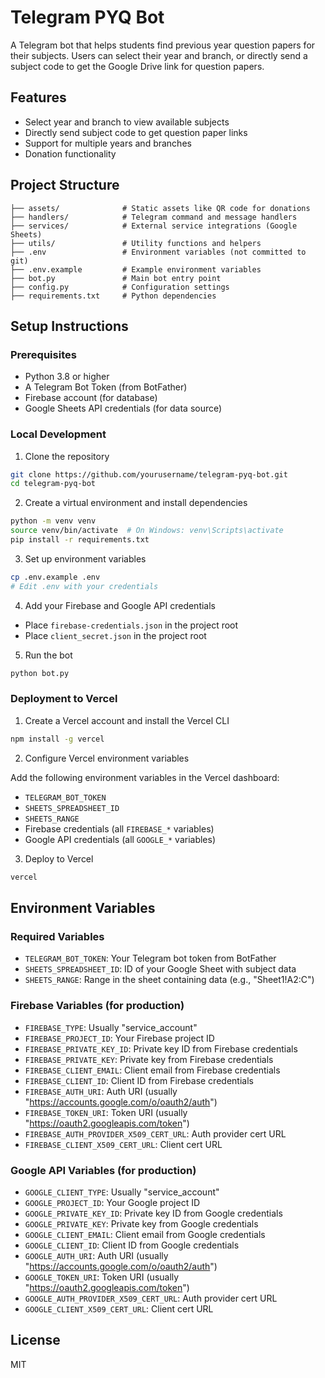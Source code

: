 # Telegram PYQ Bot

A Telegram bot that helps students find previous year question papers for their subjects. Users can select their year and branch, or directly send a subject code to get the Google Drive link for question papers.

## Features

- Select year and branch to view available subjects
- Directly send subject code to get question paper links
- Support for multiple years and branches
- Donation functionality

## Project Structure

```
├── assets/              # Static assets like QR code for donations
├── handlers/            # Telegram command and message handlers
├── services/            # External service integrations (Google Sheets)
├── utils/               # Utility functions and helpers
├── .env                 # Environment variables (not committed to git)
├── .env.example         # Example environment variables
├── bot.py               # Main bot entry point
├── config.py            # Configuration settings
├── requirements.txt     # Python dependencies
```

## Setup Instructions

### Prerequisites

- Python 3.8 or higher
- A Telegram Bot Token (from BotFather)
- Firebase account (for database)
- Google Sheets API credentials (for data source)

### Local Development

1. Clone the repository

```bash
git clone https://github.com/yourusername/telegram-pyq-bot.git
cd telegram-pyq-bot
```

2. Create a virtual environment and install dependencies

```bash
python -m venv venv
source venv/bin/activate  # On Windows: venv\Scripts\activate
pip install -r requirements.txt
```

3. Set up environment variables

```bash
cp .env.example .env
# Edit .env with your credentials
```

4. Add your Firebase and Google API credentials

- Place `firebase-credentials.json` in the project root
- Place `client_secret.json` in the project root

5. Run the bot

```bash
python bot.py
```

### Deployment to Vercel

1. Create a Vercel account and install the Vercel CLI

```bash
npm install -g vercel
```

2. Configure Vercel environment variables

Add the following environment variables in the Vercel dashboard:

- `TELEGRAM_BOT_TOKEN`
- `SHEETS_SPREADSHEET_ID`
- `SHEETS_RANGE`
- Firebase credentials (all `FIREBASE_*` variables)
- Google API credentials (all `GOOGLE_*` variables)

3. Deploy to Vercel

```bash
vercel
```

## Environment Variables

### Required Variables

- `TELEGRAM_BOT_TOKEN`: Your Telegram bot token from BotFather
- `SHEETS_SPREADSHEET_ID`: ID of your Google Sheet with subject data
- `SHEETS_RANGE`: Range in the sheet containing data (e.g., "Sheet1!A2:C")

### Firebase Variables (for production)

- `FIREBASE_TYPE`: Usually "service_account"
- `FIREBASE_PROJECT_ID`: Your Firebase project ID
- `FIREBASE_PRIVATE_KEY_ID`: Private key ID from Firebase credentials
- `FIREBASE_PRIVATE_KEY`: Private key from Firebase credentials
- `FIREBASE_CLIENT_EMAIL`: Client email from Firebase credentials
- `FIREBASE_CLIENT_ID`: Client ID from Firebase credentials
- `FIREBASE_AUTH_URI`: Auth URI (usually "https://accounts.google.com/o/oauth2/auth")
- `FIREBASE_TOKEN_URI`: Token URI (usually "https://oauth2.googleapis.com/token")
- `FIREBASE_AUTH_PROVIDER_X509_CERT_URL`: Auth provider cert URL
- `FIREBASE_CLIENT_X509_CERT_URL`: Client cert URL

### Google API Variables (for production)

- `GOOGLE_CLIENT_TYPE`: Usually "service_account"
- `GOOGLE_PROJECT_ID`: Your Google project ID
- `GOOGLE_PRIVATE_KEY_ID`: Private key ID from Google credentials
- `GOOGLE_PRIVATE_KEY`: Private key from Google credentials
- `GOOGLE_CLIENT_EMAIL`: Client email from Google credentials
- `GOOGLE_CLIENT_ID`: Client ID from Google credentials
- `GOOGLE_AUTH_URI`: Auth URI (usually "https://accounts.google.com/o/oauth2/auth")
- `GOOGLE_TOKEN_URI`: Token URI (usually "https://oauth2.googleapis.com/token")
- `GOOGLE_AUTH_PROVIDER_X509_CERT_URL`: Auth provider cert URL
- `GOOGLE_CLIENT_X509_CERT_URL`: Client cert URL

## License

MIT